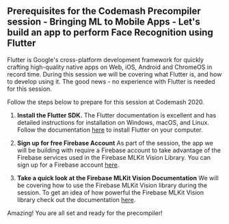 ## Prerequisites for the Codemash Precompiler session - Bringing ML to Mobile Apps - Let's build an app to perform Face Recognition using Flutter

Flutter is Google's cross-platform development framework for quickly crafting high-quality native apps on Web, iOS, Android and ChromeOS in record time. During this session we will be covering what Flutter is, and how to develop using it. The good news - no experience with Flutter is needed for this session. 
 
Follow the steps below to prepare for this session at Codemash 2020.

1. **Install the Flutter SDK.** 
The Flutter documentation is excellent and has detailed instructions for installation on Windows, macOS, and Linux. Follow the documentation [here](https://flutter.dev/docs/get-started/install) to install Flutter on your computer.  

2. **Sign up for free Firebase Account**
As part of the session, the app we will be building with require a Firebase account to take advantage of the Firebase services used in the Firebase MLKit Vision Library. You can sign up for a Firebase account [here](https://firebase.google.com/).

2. **Take a quick look at the Firebase MLKit Vision Documentation**
We will be covering how to use the Firebase MLKit Vision library during the session. To get an idea of how powerful the Firebase MLKit Vision library check out the documentation [here](https://firebase.google.com/docs/ml-kit).

Amazing! You are all set and ready for the precompiler!

